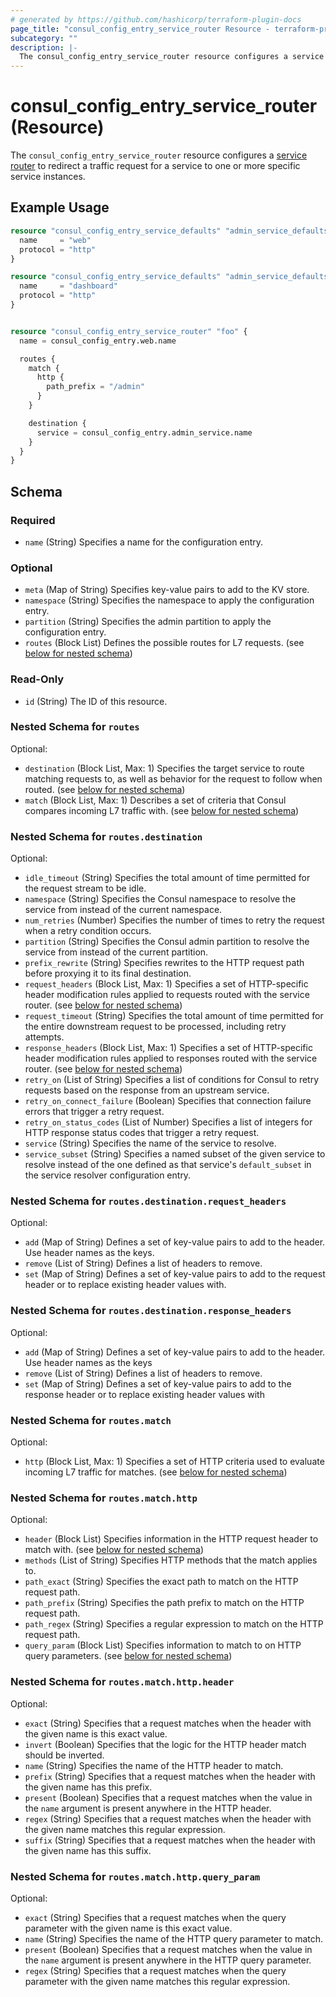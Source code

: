 ```yaml
---
# generated by https://github.com/hashicorp/terraform-plugin-docs
page_title: "consul_config_entry_service_router Resource - terraform-provider-consul"
subcategory: ""
description: |-
  The consul_config_entry_service_router resource configures a service router https://developer.hashicorp.com/consul/docs/connect/config-entries/service-router to redirect a traffic request for a service to one or more specific service instances.
---
```


# consul_config_entry_service_router (Resource)

The `consul_config_entry_service_router` resource configures a [service router](https://developer.hashicorp.com/consul/docs/connect/config-entries/service-router) to redirect a traffic request for a service to one or more specific service instances.

## Example Usage

```terraform
resource "consul_config_entry_service_defaults" "admin_service_defaults" {
  name     = "web"
  protocol = "http"
}

resource "consul_config_entry_service_defaults" "admin_service_defaults" {
  name     = "dashboard"
  protocol = "http"
}


resource "consul_config_entry_service_router" "foo" {
  name = consul_config_entry.web.name

  routes {
    match {
      http {
        path_prefix = "/admin"
      }
    }

    destination {
      service = consul_config_entry.admin_service.name
    }
  }
}
```

<!-- schema generated by tfplugindocs -->
## Schema

### Required

- `name` (String) Specifies a name for the configuration entry.

### Optional

- `meta` (Map of String) Specifies key-value pairs to add to the KV store.
- `namespace` (String) Specifies the namespace to apply the configuration entry.
- `partition` (String) Specifies the admin partition to apply the configuration entry.
- `routes` (Block List) Defines the possible routes for L7 requests. (see [below for nested schema](#nestedblock--routes))

### Read-Only

- `id` (String) The ID of this resource.

<a id="nestedblock--routes"></a>
### Nested Schema for `routes`

Optional:

- `destination` (Block List, Max: 1) Specifies the target service to route matching requests to, as well as behavior for the request to follow when routed. (see [below for nested schema](#nestedblock--routes--destination))
- `match` (Block List, Max: 1) Describes a set of criteria that Consul compares incoming L7 traffic with. (see [below for nested schema](#nestedblock--routes--match))

<a id="nestedblock--routes--destination"></a>
### Nested Schema for `routes.destination`

Optional:

- `idle_timeout` (String) Specifies the total amount of time permitted for the request stream to be idle.
- `namespace` (String) Specifies the Consul namespace to resolve the service from instead of the current namespace.
- `num_retries` (Number) Specifies the number of times to retry the request when a retry condition occurs.
- `partition` (String) Specifies the Consul admin partition to resolve the service from instead of the current partition.
- `prefix_rewrite` (String) Specifies rewrites to the HTTP request path before proxying it to its final destination.
- `request_headers` (Block List, Max: 1) Specifies a set of HTTP-specific header modification rules applied to requests routed with the service router. (see [below for nested schema](#nestedblock--routes--destination--request_headers))
- `request_timeout` (String) Specifies the total amount of time permitted for the entire downstream request to be processed, including retry attempts.
- `response_headers` (Block List, Max: 1) Specifies a set of HTTP-specific header modification rules applied to responses routed with the service router. (see [below for nested schema](#nestedblock--routes--destination--response_headers))
- `retry_on` (List of String) Specifies a list of conditions for Consul to retry requests based on the response from an upstream service.
- `retry_on_connect_failure` (Boolean) Specifies that connection failure errors that trigger a retry request.
- `retry_on_status_codes` (List of Number) Specifies a list of integers for HTTP response status codes that trigger a retry request.
- `service` (String) Specifies the name of the service to resolve.
- `service_subset` (String) Specifies a named subset of the given service to resolve instead of the one defined as that service's `default_subset` in the service resolver configuration entry.

<a id="nestedblock--routes--destination--request_headers"></a>
### Nested Schema for `routes.destination.request_headers`

Optional:

- `add` (Map of String) Defines a set of key-value pairs to add to the header. Use header names as the keys.
- `remove` (List of String) Defines a list of headers to remove.
- `set` (Map of String) Defines a set of key-value pairs to add to the request header or to replace existing header values with.


<a id="nestedblock--routes--destination--response_headers"></a>
### Nested Schema for `routes.destination.response_headers`

Optional:

- `add` (Map of String) Defines a set of key-value pairs to add to the header. Use header names as the keys
- `remove` (List of String) Defines a list of headers to remove.
- `set` (Map of String) Defines a set of key-value pairs to add to the response header or to replace existing header values with



<a id="nestedblock--routes--match"></a>
### Nested Schema for `routes.match`

Optional:

- `http` (Block List, Max: 1) Specifies a set of HTTP criteria used to evaluate incoming L7 traffic for matches. (see [below for nested schema](#nestedblock--routes--match--http))

<a id="nestedblock--routes--match--http"></a>
### Nested Schema for `routes.match.http`

Optional:

- `header` (Block List) Specifies information in the HTTP request header to match with. (see [below for nested schema](#nestedblock--routes--match--http--header))
- `methods` (List of String) Specifies HTTP methods that the match applies to.
- `path_exact` (String) Specifies the exact path to match on the HTTP request path.
- `path_prefix` (String) Specifies the path prefix to match on the HTTP request path.
- `path_regex` (String) Specifies a regular expression to match on the HTTP request path.
- `query_param` (Block List) Specifies information to match to on HTTP query parameters. (see [below for nested schema](#nestedblock--routes--match--http--query_param))

<a id="nestedblock--routes--match--http--header"></a>
### Nested Schema for `routes.match.http.header`

Optional:

- `exact` (String) Specifies that a request matches when the header with the given name is this exact value.
- `invert` (Boolean) Specifies that the logic for the HTTP header match should be inverted.
- `name` (String) Specifies the name of the HTTP header to match.
- `prefix` (String) Specifies that a request matches when the header with the given name has this prefix.
- `present` (Boolean) Specifies that a request matches when the value in the `name` argument is present anywhere in the HTTP header.
- `regex` (String) Specifies that a request matches when the header with the given name matches this regular expression.
- `suffix` (String) Specifies that a request matches when the header with the given name has this suffix.


<a id="nestedblock--routes--match--http--query_param"></a>
### Nested Schema for `routes.match.http.query_param`

Optional:

- `exact` (String) Specifies that a request matches when the query parameter with the given name is this exact value.
- `name` (String) Specifies the name of the HTTP query parameter to match.
- `present` (Boolean) Specifies that a request matches when the value in the `name` argument is present anywhere in the HTTP query parameter.
- `regex` (String) Specifies that a request matches when the query parameter with the given name matches this regular expression.
